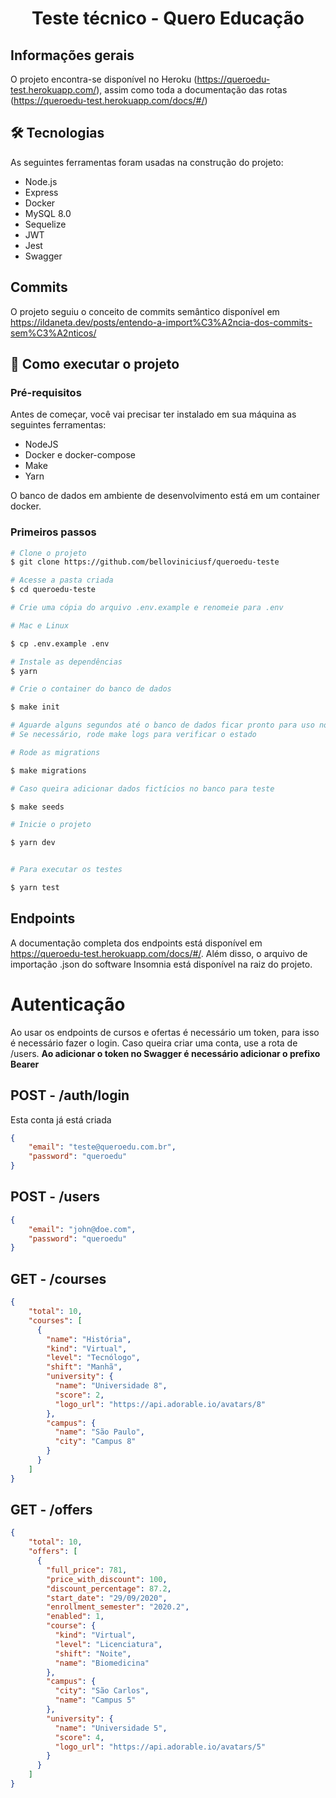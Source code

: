 <h1 align="center">
  Teste técnico - Quero Educação
</h1>

## Informações gerais

O projeto encontra-se disponível no Heroku (https://queroedu-test.herokuapp.com/), assim como toda a documentação das rotas (https://queroedu-test.herokuapp.com/docs/#/)

## 🛠 Tecnologias

As seguintes ferramentas foram usadas na construção do projeto:

- Node.js
- Express
- Docker
- MySQL 8.0
- Sequelize
- JWT
- Jest
- Swagger

## Commits

O projeto seguiu o conceito de commits semântico disponível em https://ildaneta.dev/posts/entendo-a-import%C3%A2ncia-dos-commits-sem%C3%A2nticos/

## 🚀 Como executar o projeto

### Pré-requisitos

Antes de começar, você vai precisar ter instalado em sua máquina as seguintes ferramentas:
- NodeJS
- Docker e docker-compose
- Make
- Yarn

O banco de dados em ambiente de desenvolvimento está em um container docker.

### Primeiros passos

```bash
# Clone o projeto
$ git clone https://github.com/belloviniciusf/queroedu-teste

# Acesse a pasta criada
$ cd queroedu-teste

# Crie uma cópia do arquivo .env.example e renomeie para .env

# Mac e Linux

$ cp .env.example .env

# Instale as dependências
$ yarn

# Crie o container do banco de dados

$ make init

# Aguarde alguns segundos até o banco de dados ficar pronto para uso no container
# Se necessário, rode make logs para verificar o estado

# Rode as migrations

$ make migrations

# Caso queira adicionar dados fictícios no banco para teste

$ make seeds

# Inicie o projeto

$ yarn dev


# Para executar os testes

$ yarn test
```


## Endpoints

A documentação completa dos endpoints está disponível em https://queroedu-test.herokuapp.com/docs/#/. Além disso, o arquivo de importação .json do software Insomnia está disponível na raiz do projeto.

# Autenticação
Ao usar os endpoints de cursos e ofertas é necessário um token, para isso é necessário fazer o login. Caso queira criar uma conta, use a rota de /users.
<b>Ao adicionar o token no Swagger é necessário adicionar o prefixo Bearer</b>

## POST - /auth/login

Esta conta já está criada

```json
{
    "email": "teste@queroedu.com.br",
    "password": "queroedu"
}
```

## POST - /users

```json
{
    "email": "john@doe.com",
    "password": "queroedu"
}

```

## GET - /courses

```json
{
    "total": 10,
    "courses": [
      {
        "name": "História",
        "kind": "Virtual",
        "level": "Tecnólogo",
        "shift": "Manhã",
        "university": {
          "name": "Universidade 8",
          "score": 2,
          "logo_url": "https://api.adorable.io/avatars/8"
        },
        "campus": {
          "name": "São Paulo",
          "city": "Campus 8"
        }
      }
    ]
}
```

## GET - /offers

```json
{
    "total": 10,
    "offers": [
      {
        "full_price": 781,
        "price_with_discount": 100,
        "discount_percentage": 87.2,
        "start_date": "29/09/2020",
        "enrollment_semester": "2020.2",
        "enabled": 1,
        "course": {
          "kind": "Virtual",
          "level": "Licenciatura",
          "shift": "Noite",
          "name": "Biomedicina"
        },
        "campus": {
          "city": "São Carlos",
          "name": "Campus 5"
        },
        "university": {
          "name": "Universidade 5",
          "score": 4,
          "logo_url": "https://api.adorable.io/avatars/5"
        }
      }
    ]
}
```
